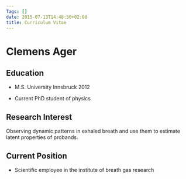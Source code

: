 ```yaml
---
Tags: []
date: 2015-07-13T14:48:50+02:00
title: Curriculum Vitae
---
```


Clemens Ager
============





## Education

- M.S. University Innsbruck 2012

- Current PhD student of physics



## Research Interest

Observing dynamic patterns in exhaled breath and use 
them to estimate latent properties of probands.



## Current Position

* Scientific employee in the institute of breath gas research
